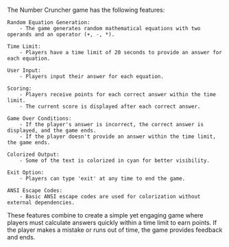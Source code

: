 The Number Cruncher game has the following features:

    Random Equation Generation:
        - The game generates random mathematical equations with two operands and an operator (+, -, *).

    Time Limit:
        - Players have a time limit of 20 seconds to provide an answer for each equation.

    User Input:
        - Players input their answer for each equation.

    Scoring:
        - Players receive points for each correct answer within the time limit.
        - The current score is displayed after each correct answer.

    Game Over Conditions:
        - If the player's answer is incorrect, the correct answer is displayed, and the game ends.
        - If the player doesn't provide an answer within the time limit, the game ends.

    Colorized Output:
        - Some of the text is colorized in cyan for better visibility.

    Exit Option:
        - Players can type 'exit' at any time to end the game.

    ANSI Escape Codes:
        - Basic ANSI escape codes are used for colorization without external dependencies.

These features combine to create a simple yet engaging game where players must calculate answers quickly within a time limit to earn points. If the player makes a mistake or runs out of time, the game provides feedback and ends.
